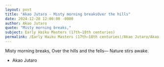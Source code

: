 ```yaml
---
layout: post
title: "Akao Jutaro - Misty morning breaksOver the hills"
date: 2024-12-28 12:00:00 -0000
author: Akao Jutaro
quote: "Misty morning breaks,"
subject: Early Haiku Masters (17th–18th centuries)
permalink: /Early Haiku Masters (17th–18th centuries)/Akao Jutaro/Akao Jutaro - Misty morning breaksOver the hills
---
```


Misty morning breaks,
Over the hills and the fells—
Nature stirs awake.

- Akao Jutaro
